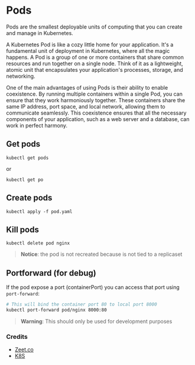 # Pods

Pods are the smallest deployable units of computing that you can create and manage in Kubernetes.

A Kubernetes Pod is like a cozy little home for your application. It's a fundamental unit of deployment in Kubernetes, where all the magic happens. A Pod is a group of one or more containers that share common resources and run together on a single node. Think of it as a lightweight, atomic unit that encapsulates your application's processes, storage, and networking.

One of the main advantages of using Pods is their ability to enable coexistence. By running multiple containers within a single Pod, you can ensure that they work harmoniously together. These containers share the same IP address, port space, and local network, allowing them to communicate seamlessly. This coexistence ensures that all the necessary components of your application, such as a web server and a database, can work in perfect harmony.

## Get pods

`kubectl get pods`

or

`kubectl get po`

## Create pods

`kubectl apply -f pod.yaml`

## Kill pods

`kubectl delete pod nginx`

> **Notice**: the pod is not recreated because is not tied to a replicaset

## Portforward (for debug)

If the pod expose a port (containerPort) you can access that port using `port-forward`:

```bash
# This will bind the container port 80 to local port 8000
kubectl port-forward pod/nginx 8000:80
```

> **Warning**: This should only be used for development purposes

### Credits
- [Zeet.co](https://zeet.co/blog/kubernetes-deployment-vs-pod)
- [K8S](https://kubernetes.io/docs/concepts/workloads/pods/)